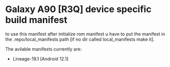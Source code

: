 # Galaxy A90 [R3Q] device specific build manifest

to use this manifest after initialize rom manifest u have to put the manifest in the .repo/local_manifests path [if no dir called local_manifests make it].

The avilable manifests currently are:    
 - Lineage-19.1 [Android 12.1]

